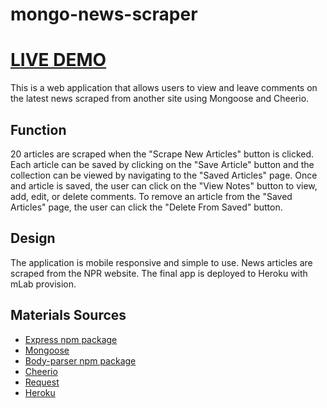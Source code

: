 # mongo-news-scraper

# [LIVE DEMO](https://mighty-gorge-87663.herokuapp.com/)

This is a web application that allows users to view and leave comments on the latest news scraped from another site using Mongoose and Cheerio.

## Function
20 articles are scraped when the "Scrape New Articles" button is clicked. Each article can be saved by clicking on the "Save Article" button and the collection can be viewed by navigating to the "Saved Articles" page. Once and article is saved, the user can click on the "View Notes" button to view, add, edit, or delete comments. To remove an article from the "Saved Articles" page, the user can click the "Delete From Saved" button.

## Design
The application is mobile responsive and simple to use. News articles are scraped from the NPR website. The final app is deployed to Heroku with mLab provision.

## Materials Sources
* [Express npm package](https://www.npmjs.com/package/express)
* [Mongoose](https://www.npmjs.com/package/mongoose)
* [Body-parser npm package](https://www.npmjs.com/package/body-parser)
* [Cheerio](https://www.npmjs.com/package/cheerio)
* [Request](https://www.npmjs.com/package/request)
* [Heroku](https://heroku.com)
